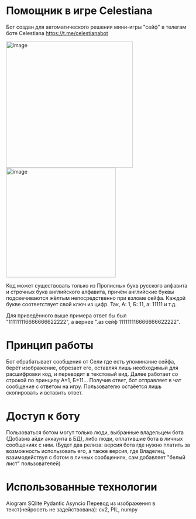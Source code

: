 # Помощник в игре Celestiana
Бот создан для автоматического решения мини-игры "сейф" в телегам боте Celestiana https://t.me/celestianabot

<img width="346" alt="image" src="https://github.com/user-attachments/assets/91f468f4-9d2e-40af-a5be-7b8a236de48b" /> <img width="300" alt="image" src="https://github.com/user-attachments/assets/f4b8ff15-21e6-4a12-80e7-9b43aa00dcbc" />

Код может существовать только из Прописных букв русского алфавита и строчных букв английского алфавита, причём английские буквы подсвечиваются жёлтым непосредственно при взломе сейфа. Каждой букве соответствует свой ключ из цифр. Так, А: 1, Б: 11, а: 11111 и т.д.

Для приведённого выше примера ответ бы был "111111116666666622222", а вернее ".аз сейф 111111116666666622222".
# Принцип работы
Бот обрабатывает сообщения от Сели где есть упоминание сейфа, берёт изображение, обрезает его, оставляя лишь необходимый для расшифровки код, и переводит в текстовый вид. Далее работает со строкой по принципу А=1, Б=11...
Получив ответ, бот отправляет в чат сообщение с ответом на игру. Пользователю остаёется лишь скопировать и вставить ответ.
# Доступ к боту
Пользоваться ботом могут только люди, выбранные владельцем бота (Добавив айди аккаунта в БД), либо люди, оплатившие бота в личных сообщениях с ним. (Будет два релиза: версия бота где нужно платить за возможность использовать его, а также версия, где Владелец, взаимодействуя с ботом в личных сообщениях, сам добавляет "белый лист" пользователей)
# Использованные технологии
Aiogram
SQlite
Pydantic
Asyncio
Перевод из изображения в текст(нейросеть не задействована): cv2, PIL, numpy
